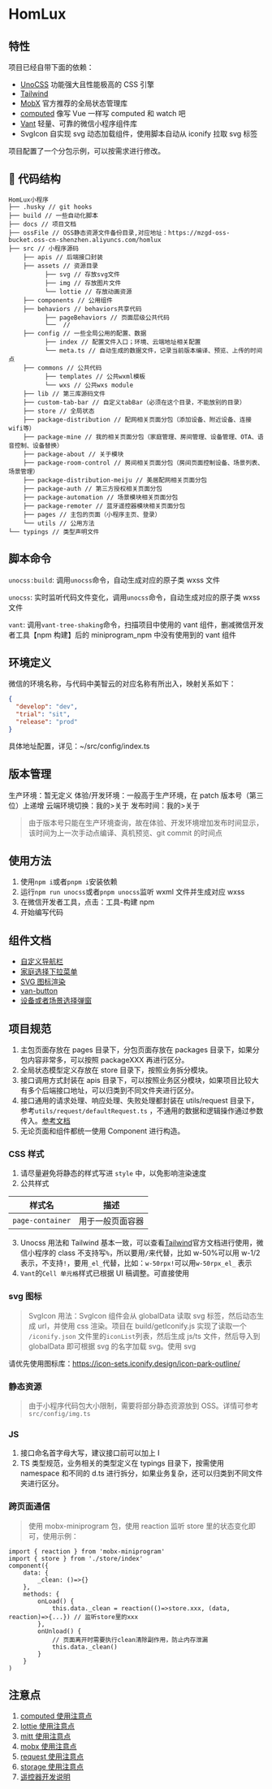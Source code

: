 # HomLux

## 特性

项目已经自带下面的依赖：

- [UnoCSS](https://github.com/MellowCo/unocss-preset-weapp) 功能强大且性能极高的 CSS 引擎
- [Tailwind](https://tailwindcss.com/docs/installation)
- [MobX](https://github.com/wechat-miniprogram/mobx-miniprogram-bindings) 官方推荐的全局状态管理库
- [computed](https://github.com/wechat-miniprogram/computed) 像写 Vue 一样写 computed 和 watch 吧
- [Vant](https://vant-contrib.gitee.io/vant-weapp) 轻量、可靠的微信小程序组件库
- SvgIcon 自实现 svg 动态加载组件，使用脚本自动从 iconify 拉取 svg 标签

项目配置了一个分包示例，可以按需求进行修改。

## 📁 代码结构

```
HomLux小程序
├── .husky // git hooks
├── build // 一些自动化脚本
├── docs // 项目文档
├── ossFile // OSS静态资源文件备份目录,对应地址：https://mzgd-oss-bucket.oss-cn-shenzhen.aliyuncs.com/homlux
├── src // 小程序源码
    ├── apis // 后端接口封装
    ├── assets // 资源目录
          ├── svg // 存放svg文件
          ├── img // 存放图片文件
          └── lottie // 存放动画资源
    ├── components // 公用组件
    ├── behaviors // behaviors共享代码
          ├── pageBehaviors // 页面层级公共代码
          └──  //
    ├── config // 一些全局公用的配置、数据
          ├── index // 配置文件入口；环境、云端地址相关配置
          └── meta.ts // 自动生成的数据文件，记录当前版本编译、预览、上传的时间点
    ├── commons // 公共代码
          ├── templates // 公共wxml模板
          └── wxs // 公共wxs module
    ├── lib // 第三库源码文件
    ├── custom-tab-bar // 自定义tabBar（必须在这个目录，不能放别的目录）
    ├── store // 全局状态
    ├── package-distribution // 配网相关页面分包（添加设备、附近设备、连接wifi等）
    ├── package-mine // 我的相关页面分包（家庭管理、房间管理、设备管理、OTA、语音控制、设备替换）
    ├── package-about // 关于模块
    ├── package-room-control // 房间相关页面分包（房间页面控制设备、场景列表、场景管理）
    ├── package-distribution-meiju // 美居配网相关页面分包
    ├── package-auth // 第三方授权相关页面分包
    ├── package-automation // 场景模块相关页面分包
    ├── package-remoter // 蓝牙遥控器模块相关页面分包
    ├── pages // 主包的页面（小程序主页、登录）
    └── utils // 公用方法
└── typings // 类型声明文件
```

## 脚本命令

`unocss:build`: 调用`unocss`命令，自动生成对应的原子类 wxss 文件

`unocss`: 实时监听代码文件变化，调用`unocss`命令，自动生成对应的原子类 wxss 文件

`vant`: 调用`vant-tree-shaking`命令，扫描项目中使用的 vant 组件，删减微信开发者工具【npm 构建】后的 miniprogram_npm 中没有使用到的 vant 组件

## 环境定义

微信的环境名称，与代码中美智云的对应名称有所出入，映射关系如下：

```json
{
  "develop": "dev",
  "trial": "sit",
  "release": "prod"
}
```

具体地址配置，详见：~/src/config/index.ts

## 版本管理

生产环境：暂无定义
体验/开发环境：一般高于生产环境，在 patch 版本号（第三位）上递增
云端环境切换：我的>关于
发布时间：我的>关于

> 由于版本号只能在生产环境查询，故在体验、开发环境增加发布时间显示，该时间为上一次手动点编译、真机预览、git commit 的时间点

## 使用方法

1. 使用`npm i`或者`pnpm i`安装依赖
2. 运行`npm run unocss`或者`pnpm unocss`监听 wxml 文件并生成对应 wxss
3. 在微信开发者工具，点击：工具-构建 npm
4. 开始编写代码

## 组件文档

- [自定义导航栏](docs/components/custom-nav-bar.md)
- [家庭选择下拉菜单](docs/components/home-select-menu.md)
- [SVG 图标渲染](docs/components/svg-icon.md)
- [van-button](docs/components/van-button.md)
- [设备或者场景选择弹窗](docs/components/select-card-popup.md)

## 项目规范

1. 主包页面存放在 pages 目录下，分包页面存放在 packages 目录下，如果分包内容非常多，可以按照 packageXXX 再进行区分。
2. 全局状态模型定义存放在 store 目录下，按照业务拆分模块。
3. 接口调用方式封装在 apis 目录下，可以按照业务区分模块，如果项目比较大有多个后端接口地址，可以归类到不同文件夹进行区分。
4. 接口通用的请求处理、响应处理、失败处理都封装在 utils/request 目录下，参考`utils/request/defaultRequest.ts`
   ，不通用的数据和逻辑操作通过参数传入。[参考文档](docs/request使用说明.md)
5. 无论页面和组件都统一使用 Component 进行构造。

### CSS 样式

1. 请尽量避免将静态的样式写进 `style` 中，以免影响渲染速度
2. 公共样式

| 样式名           | 描述             |
| ---------------- | ---------------- |
| `page-container` | 用于一般页面容器 |

3. Unocss 用法和 Tailwind 基本一致，可以查看[Tailwind](https://tailwindcss.com/)官方文档进行使用，微信小程序的 class
   不支持写`%`，所以要用`/`来代替，比如 w-50%可以用 w-1/2 表示，不支持`!`，要用`_el_`代替，比如：`w-50rpx!`可以用`w-50rpx_el_`
   表示
4. `Vant`的`Cell 单元格`样式已根据 UI 稿调整。可直接使用

### svg 图标

> SvgIcon 用法：SvgIcon 组件会从 globalData 读取 svg 标签，然后动态生成 url，并使用 css 渲染。项目在 build/getIconify.js
> 实现了读取一个 `/iconify.json` 文件里的`iconList`列表，然后生成 js/ts 文件，然后导入到 globalData 即可根据 svg 的名字加载
> svg。使用
> svg

请优先使用图标库：https://icon-sets.iconify.design/icon-park-outline/

### 静态资源

> 由于小程序代码包大小限制，需要将部分静态资源放到 OSS。详情可参考`src/config/img.ts`

### JS

1. 接口命名首字母大写，建议接口前可以加上 I
2. TS 类型规范，业务相关的类型定义在 typings 目录下，按需使用 namespace 和不同的 d.ts 进行拆分，如果业务复杂，还可以归类到不同文件夹进行区分。

### 跨页面通信

> 使用 mobx-miniprogram 包，使用 reaction 监听 store 里的状态变化即可，使用示例：

```
import { reaction } from 'mobx-miniprogram'
import { store } from './store/index'
component({
    data: {
        _clean: ()=>{}
    },
    methods: {
        onLoad() {
            this.data._clean = reaction(()=>store.xxx, (data, reaction)=>{...}) // 监听store里的xxx
        },
        onUnload() {
            // 页面离开时需要执行clean清除副作用，防止内存泄漏
            this.data._clean()
        }
    }
)
```

## 注意点

1. [computed 使用注意点](./docs/computed使用说明.md)
2. [lottie 使用注意点](./docs/lottie使用说明.md)
3. [mitt 使用注意点](./docs/mitt使用说明.md)
4. [mobx 使用注意点](./docs/mobx使用说明.md)
5. [request 使用注意点](./docs/request使用说明.md)
6. [storage 使用注意点](./docs/storage使用说明.md)
7. [遥控器开发说明](./docs/遥控器开发说明.md)
